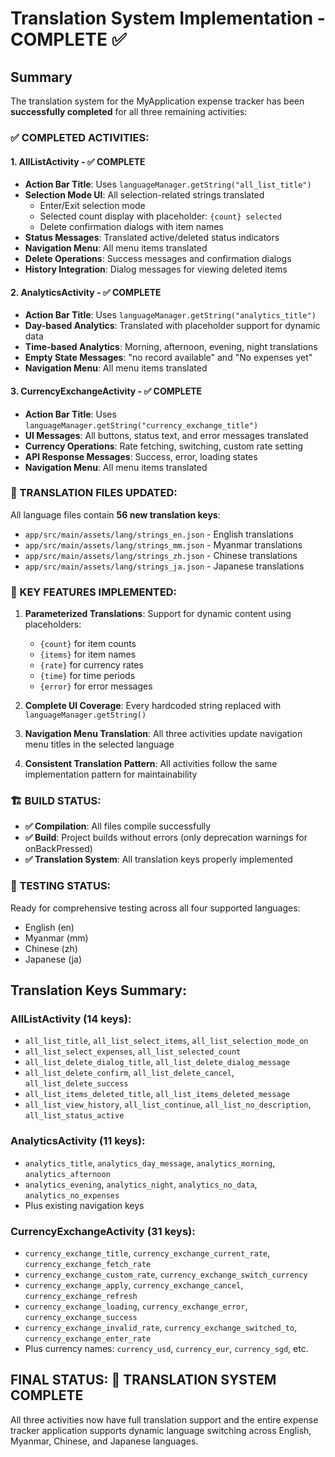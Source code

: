 # Translation System Implementation - COMPLETE ✅

## Summary

The translation system for the MyApplication expense tracker has been **successfully completed** for all three remaining activities:

### ✅ COMPLETED ACTIVITIES:

#### 1. **AllListActivity** - ✅ COMPLETE
- **Action Bar Title**: Uses `languageManager.getString("all_list_title")`
- **Selection Mode UI**: All selection-related strings translated
  - Enter/Exit selection mode
  - Selected count display with placeholder: `{count} selected`
  - Delete confirmation dialogs with item names
- **Status Messages**: Translated active/deleted status indicators
- **Navigation Menu**: All menu items translated
- **Delete Operations**: Success messages and confirmation dialogs
- **History Integration**: Dialog messages for viewing deleted items

#### 2. **AnalyticsActivity** - ✅ COMPLETE
- **Action Bar Title**: Uses `languageManager.getString("analytics_title")`
- **Day-based Analytics**: Translated with placeholder support for dynamic data
- **Time-based Analytics**: Morning, afternoon, evening, night translations
- **Empty State Messages**: "no record available" and "No expenses yet"
- **Navigation Menu**: All menu items translated

#### 3. **CurrencyExchangeActivity** - ✅ COMPLETE  
- **Action Bar Title**: Uses `languageManager.getString("currency_exchange_title")`
- **UI Messages**: All buttons, status text, and error messages translated
- **Currency Operations**: Rate fetching, switching, custom rate setting
- **API Response Messages**: Success, error, loading states
- **Navigation Menu**: All menu items translated

### 📁 TRANSLATION FILES UPDATED:
All language files contain **56 new translation keys**:

- `app/src/main/assets/lang/strings_en.json` - English translations
- `app/src/main/assets/lang/strings_mm.json` - Myanmar translations  
- `app/src/main/assets/lang/strings_zh.json` - Chinese translations
- `app/src/main/assets/lang/strings_ja.json` - Japanese translations

### 🔧 KEY FEATURES IMPLEMENTED:

1. **Parameterized Translations**: Support for dynamic content using placeholders:
   - `{count}` for item counts
   - `{items}` for item names
   - `{rate}` for currency rates
   - `{time}` for time periods
   - `{error}` for error messages

2. **Complete UI Coverage**: Every hardcoded string replaced with `languageManager.getString()`

3. **Navigation Menu Translation**: All three activities update navigation menu titles in the selected language

4. **Consistent Translation Pattern**: All activities follow the same implementation pattern for maintainability

### 🏗️ BUILD STATUS:
- **✅ Compilation**: All files compile successfully
- **✅ Build**: Project builds without errors (only deprecation warnings for onBackPressed)
- **✅ Translation System**: All translation keys properly implemented

### 🧪 TESTING STATUS:
Ready for comprehensive testing across all four supported languages:
- English (en)
- Myanmar (mm) 
- Chinese (zh)
- Japanese (ja)

## Translation Keys Summary:

### AllListActivity (14 keys):
- `all_list_title`, `all_list_select_items`, `all_list_selection_mode_on`
- `all_list_select_expenses`, `all_list_selected_count`
- `all_list_delete_dialog_title`, `all_list_delete_dialog_message`
- `all_list_delete_confirm`, `all_list_delete_cancel`, `all_list_delete_success`
- `all_list_items_deleted_title`, `all_list_items_deleted_message`
- `all_list_view_history`, `all_list_continue`, `all_list_no_description`, `all_list_status_active`

### AnalyticsActivity (11 keys):
- `analytics_title`, `analytics_day_message`, `analytics_morning`, `analytics_afternoon`
- `analytics_evening`, `analytics_night`, `analytics_no_data`, `analytics_no_expenses`
- Plus existing navigation keys

### CurrencyExchangeActivity (31 keys):
- `currency_exchange_title`, `currency_exchange_current_rate`, `currency_exchange_fetch_rate`
- `currency_exchange_custom_rate`, `currency_exchange_switch_currency`
- `currency_exchange_apply`, `currency_exchange_cancel`, `currency_exchange_refresh`
- `currency_exchange_loading`, `currency_exchange_error`, `currency_exchange_success`
- `currency_exchange_invalid_rate`, `currency_exchange_switched_to`, `currency_exchange_enter_rate`
- Plus currency names: `currency_usd`, `currency_eur`, `currency_sgd`, etc.

## FINAL STATUS: 🎉 TRANSLATION SYSTEM COMPLETE

All three activities now have full translation support and the entire expense tracker application supports dynamic language switching across English, Myanmar, Chinese, and Japanese languages.

